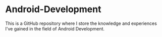 # Android-Development
This is a GitHub repository where I store the knowledge and experiences I've gained in the field of Android Development.
